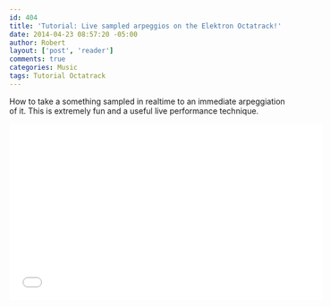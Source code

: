 ```yaml
---
id: 404
title: 'Tutorial: Live sampled arpeggios on the Elektron Octatrack!'
date: 2014-04-23 08:57:20 -05:00
author: Robert
layout: ['post', 'reader']
comments: true
categories: Music
tags: Tutorial Octatrack
---
```

How to take a something sampled in realtime to an immediate arpeggiation of it. This is extremely fun and a useful live performance technique.

<iframe width="560" height="315" src="//www.youtube.com/embed/HcnW63xaT4w" frameborder="0" allowfullscreen></iframe>
